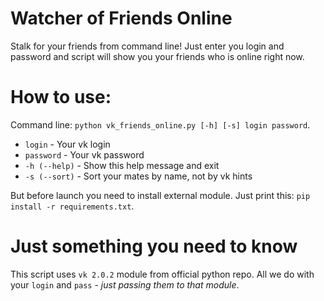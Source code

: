 # Watcher of Friends Online

Stalk for your friends from command line!
Just enter you login and password and script will show you your friends who is online right now.

# How to use:
Command line:
`python vk_friends_online.py [-h] [-s] login password`.
 -	`login` - Your vk login
 -	`password` - Your vk password
 -	`-h (--help)` -  Show this help message and exit
 -	`-s (--sort)` -  Sort your mates by name, not by vk hints

But before launch you need to install external module. Just print this:
`pip install -r requirements.txt`.

# Just something you need to know
This script uses `vk 2.0.2` module from official python repo.
All we do with your `login` and `pass` - *just passing them to that module*.
